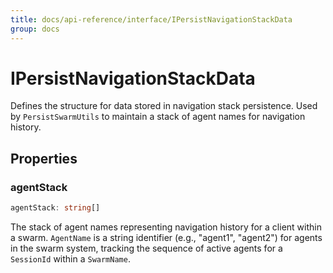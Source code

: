 ```yaml
---
title: docs/api-reference/interface/IPersistNavigationStackData
group: docs
---
```


# IPersistNavigationStackData

Defines the structure for data stored in navigation stack persistence.
Used by `PersistSwarmUtils` to maintain a stack of agent names for navigation history.

## Properties

### agentStack

```ts
agentStack: string[]
```

The stack of agent names representing navigation history for a client within a swarm.
`AgentName` is a string identifier (e.g., "agent1", "agent2") for agents in the swarm system,
tracking the sequence of active agents for a `SessionId` within a `SwarmName`.
